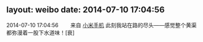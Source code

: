 layout: weibo
date: 2014-07-10 17:04:56
---
2014-07-10 17:04:56  &nbsp;&nbsp;&nbsp;&nbsp;&nbsp;&nbsp; 来自 <a href="http://app.weibo.com/t/feed/22zMnn" rel="nofollow">小米手机</a>
此刻我站在路的尽头——感觉整个黄渠都弥漫着一股下水道味！[衰] ​​​
